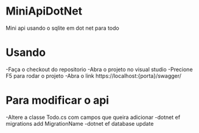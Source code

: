 # MiniApiDotNet
 Mini api usando o sqlite em dot net para todo 


# Usando 
-Faça o checkout do repositorio 
-Abra o projeto no visual studio 
-Precione F5 para rodar o projeto
-Abra o link https://localhost:{porta}/swagger/

# Para modificar o api 
 -Altere a classe Todo.cs com campos que queira adicionar 
 -dotnet ef migrations add MigrationName
 -dotnet ef database update

